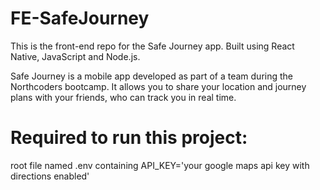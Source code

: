 # FE-SafeJourney

This is the front-end repo for the Safe Journey app. Built using React Native, JavaScript and Node.js.

Safe Journey is a mobile app developed as part of a team during the Northcoders bootcamp. It allows you to share your location and journey plans with your friends, who can track you in real time.

# Required to run this project:
root file named .env containing API_KEY='your google maps api key with directions enabled'
